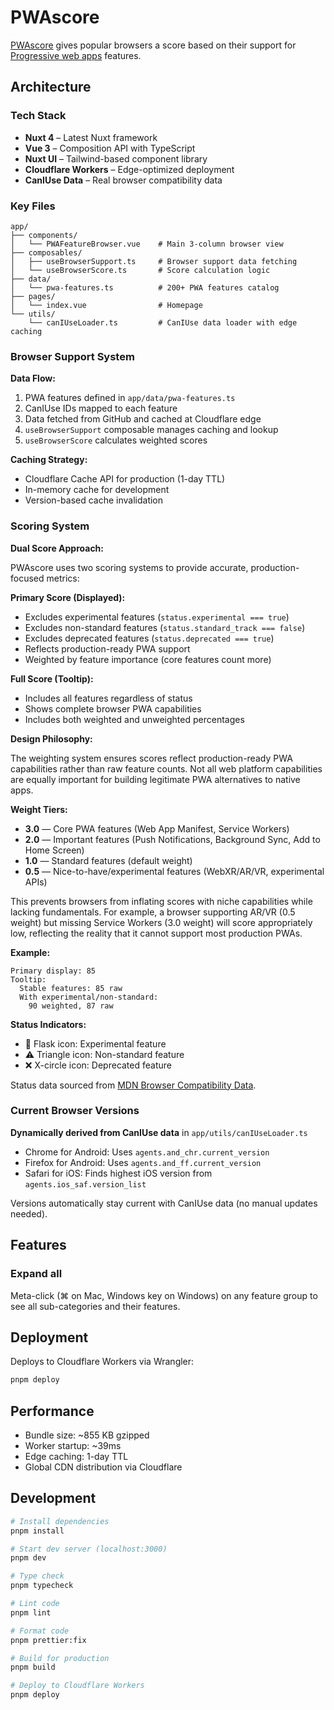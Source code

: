 # PWAscore

[PWAscore](https://pwascore.com/) gives popular browsers a score based on their support for [Progressive web apps](https://en.wikipedia.org/wiki/Progressive_web_app) features.

## Architecture

### Tech Stack

- **Nuxt 4** – Latest Nuxt framework
- **Vue 3** – Composition API with TypeScript
- **Nuxt UI** – Tailwind-based component library
- **Cloudflare Workers** – Edge-optimized deployment
- **CanIUse Data** – Real browser compatibility data

### Key Files

```
app/
├── components/
│   └── PWAFeatureBrowser.vue    # Main 3-column browser view
├── composables/
│   ├── useBrowserSupport.ts     # Browser support data fetching
│   └── useBrowserScore.ts       # Score calculation logic
├── data/
│   └── pwa-features.ts          # 200+ PWA features catalog
├── pages/
│   └── index.vue                # Homepage
└── utils/
    └── canIUseLoader.ts         # CanIUse data loader with edge caching
```

### Browser Support System

**Data Flow:**

1. PWA features defined in `app/data/pwa-features.ts`
2. CanIUse IDs mapped to each feature
3. Data fetched from GitHub and cached at Cloudflare edge
4. `useBrowserSupport` composable manages caching and lookup
5. `useBrowserScore` calculates weighted scores

**Caching Strategy:**

- Cloudflare Cache API for production (1-day TTL)
- In-memory cache for development
- Version-based cache invalidation

### Scoring System

**Dual Score Approach:**

PWAscore uses two scoring systems to provide accurate, production-focused metrics:

**Primary Score (Displayed):**

- Excludes experimental features (`status.experimental === true`)
- Excludes non-standard features (`status.standard_track === false`)
- Excludes deprecated features (`status.deprecated === true`)
- Reflects production-ready PWA support
- Weighted by feature importance (core features count more)

**Full Score (Tooltip):**

- Includes all features regardless of status
- Shows complete browser PWA capabilities
- Includes both weighted and unweighted percentages

**Design Philosophy:**

The weighting system ensures scores reflect production-ready PWA capabilities rather than raw feature counts. Not all web platform capabilities are equally important for building legitimate PWA alternatives to native apps.

**Weight Tiers:**

- **3.0** — Core PWA features (Web App Manifest, Service Workers)
- **2.0** — Important features (Push Notifications, Background Sync, Add to Home Screen)
- **1.0** — Standard features (default weight)
- **0.5** — Nice-to-have/experimental features (WebXR/AR/VR, experimental APIs)

This prevents browsers from inflating scores with niche capabilities while lacking fundamentals. For example, a browser supporting AR/VR (0.5 weight) but missing Service Workers (3.0 weight) will score appropriately low, reflecting the reality that it cannot support most production PWAs.

**Example:**

```
Primary display: 85
Tooltip:
  Stable features: 85 raw
  With experimental/non-standard:
    90 weighted, 87 raw
```

**Status Indicators:**

- 🧪 Flask icon: Experimental feature
- ⚠️ Triangle icon: Non-standard feature
- ❌ X-circle icon: Deprecated feature

Status data sourced from [MDN Browser Compatibility Data](https://github.com/mdn/browser-compat-data).

### Current Browser Versions

**Dynamically derived from CanIUse data** in `app/utils/canIUseLoader.ts`

- Chrome for Android: Uses `agents.and_chr.current_version`
- Firefox for Android: Uses `agents.and_ff.current_version`
- Safari for iOS: Finds highest iOS version from `agents.ios_saf.version_list`

Versions automatically stay current with CanIUse data (no manual updates needed).

## Features

### Expand all

Meta-click (⌘ on Mac, Windows key on Windows) on any feature group to see all sub-categories and their features.

## Deployment

Deploys to Cloudflare Workers via Wrangler:

```bash
pnpm deploy
```

## Performance

- Bundle size: ~855 KB gzipped
- Worker startup: ~39ms
- Edge caching: 1-day TTL
- Global CDN distribution via Cloudflare

## Development

```bash
# Install dependencies
pnpm install

# Start dev server (localhost:3000)
pnpm dev

# Type check
pnpm typecheck

# Lint code
pnpm lint

# Format code
pnpm prettier:fix

# Build for production
pnpm build

# Deploy to Cloudflare Workers
pnpm deploy
```
